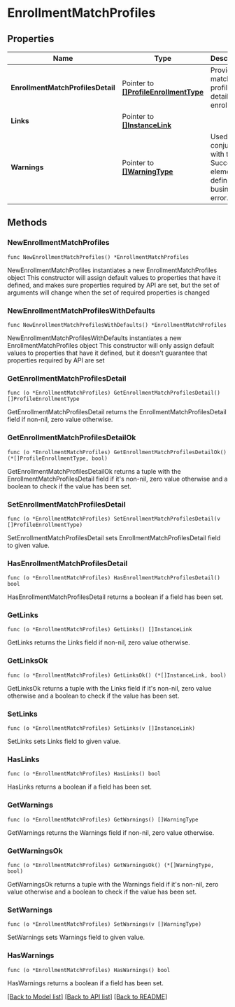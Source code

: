 # EnrollmentMatchProfiles

## Properties

Name | Type | Description | Notes
------------ | ------------- | ------------- | -------------
**EnrollmentMatchProfilesDetail** | Pointer to [**[]ProfileEnrollmentType**](ProfileEnrollmentType.md) | Provide match profile details for enrollment. | [optional] 
**Links** | Pointer to [**[]InstanceLink**](InstanceLink.md) |  | [optional] 
**Warnings** | Pointer to [**[]WarningType**](WarningType.md) | Used in conjunction with the Success element to define a business error. | [optional] 

## Methods

### NewEnrollmentMatchProfiles

`func NewEnrollmentMatchProfiles() *EnrollmentMatchProfiles`

NewEnrollmentMatchProfiles instantiates a new EnrollmentMatchProfiles object
This constructor will assign default values to properties that have it defined,
and makes sure properties required by API are set, but the set of arguments
will change when the set of required properties is changed

### NewEnrollmentMatchProfilesWithDefaults

`func NewEnrollmentMatchProfilesWithDefaults() *EnrollmentMatchProfiles`

NewEnrollmentMatchProfilesWithDefaults instantiates a new EnrollmentMatchProfiles object
This constructor will only assign default values to properties that have it defined,
but it doesn't guarantee that properties required by API are set

### GetEnrollmentMatchProfilesDetail

`func (o *EnrollmentMatchProfiles) GetEnrollmentMatchProfilesDetail() []ProfileEnrollmentType`

GetEnrollmentMatchProfilesDetail returns the EnrollmentMatchProfilesDetail field if non-nil, zero value otherwise.

### GetEnrollmentMatchProfilesDetailOk

`func (o *EnrollmentMatchProfiles) GetEnrollmentMatchProfilesDetailOk() (*[]ProfileEnrollmentType, bool)`

GetEnrollmentMatchProfilesDetailOk returns a tuple with the EnrollmentMatchProfilesDetail field if it's non-nil, zero value otherwise
and a boolean to check if the value has been set.

### SetEnrollmentMatchProfilesDetail

`func (o *EnrollmentMatchProfiles) SetEnrollmentMatchProfilesDetail(v []ProfileEnrollmentType)`

SetEnrollmentMatchProfilesDetail sets EnrollmentMatchProfilesDetail field to given value.

### HasEnrollmentMatchProfilesDetail

`func (o *EnrollmentMatchProfiles) HasEnrollmentMatchProfilesDetail() bool`

HasEnrollmentMatchProfilesDetail returns a boolean if a field has been set.

### GetLinks

`func (o *EnrollmentMatchProfiles) GetLinks() []InstanceLink`

GetLinks returns the Links field if non-nil, zero value otherwise.

### GetLinksOk

`func (o *EnrollmentMatchProfiles) GetLinksOk() (*[]InstanceLink, bool)`

GetLinksOk returns a tuple with the Links field if it's non-nil, zero value otherwise
and a boolean to check if the value has been set.

### SetLinks

`func (o *EnrollmentMatchProfiles) SetLinks(v []InstanceLink)`

SetLinks sets Links field to given value.

### HasLinks

`func (o *EnrollmentMatchProfiles) HasLinks() bool`

HasLinks returns a boolean if a field has been set.

### GetWarnings

`func (o *EnrollmentMatchProfiles) GetWarnings() []WarningType`

GetWarnings returns the Warnings field if non-nil, zero value otherwise.

### GetWarningsOk

`func (o *EnrollmentMatchProfiles) GetWarningsOk() (*[]WarningType, bool)`

GetWarningsOk returns a tuple with the Warnings field if it's non-nil, zero value otherwise
and a boolean to check if the value has been set.

### SetWarnings

`func (o *EnrollmentMatchProfiles) SetWarnings(v []WarningType)`

SetWarnings sets Warnings field to given value.

### HasWarnings

`func (o *EnrollmentMatchProfiles) HasWarnings() bool`

HasWarnings returns a boolean if a field has been set.


[[Back to Model list]](../README.md#documentation-for-models) [[Back to API list]](../README.md#documentation-for-api-endpoints) [[Back to README]](../README.md)


